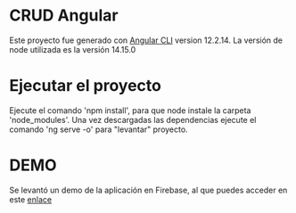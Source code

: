 # CRUD Angular
Este proyecto fue generado con [Angular CLI](https://github.com/angular/angular-cli) version 12.2.14.
La versión de node utilizada es la versión 14.15.0

# Ejecutar el proyecto
Ejecute el comando 'npm install', para que node instale la carpeta 'node_modules'.
Una vez descargadas las dependencias ejecute el comando 'ng serve -o' para "levantar" proyecto.

# DEMO
Se levantó un demo de la aplicación en Firebase, al que puedes acceder en este [enlace](https://wv-crud-angular.web.app/)
